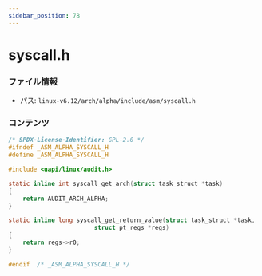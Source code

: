 ```yaml
---
sidebar_position: 78
---
```

# syscall.h

### ファイル情報

- パス: `linux-v6.12/arch/alpha/include/asm/syscall.h`

### コンテンツ

```h
/* SPDX-License-Identifier: GPL-2.0 */
#ifndef _ASM_ALPHA_SYSCALL_H
#define _ASM_ALPHA_SYSCALL_H

#include <uapi/linux/audit.h>

static inline int syscall_get_arch(struct task_struct *task)
{
	return AUDIT_ARCH_ALPHA;
}

static inline long syscall_get_return_value(struct task_struct *task,
					    struct pt_regs *regs)
{
	return regs->r0;
}

#endif	/* _ASM_ALPHA_SYSCALL_H */

```

